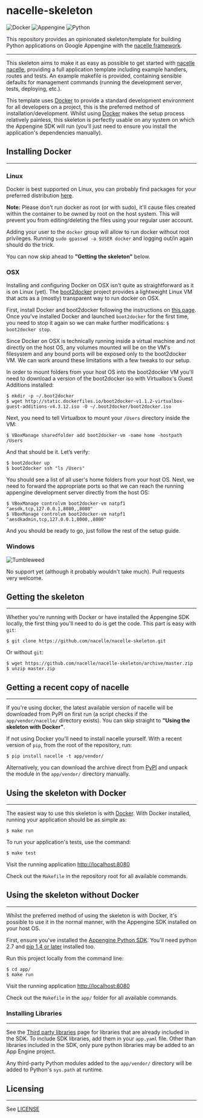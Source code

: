 # nacelle-skeleton

![Docker](https://major.io/wp-content/uploads/2014/03/docker-whale.png)
![Appengine](http://png-2.findicons.com/files/icons/820/simply_google/256/google_appengine.png)
![Python](http://software.opensuse.org/assets/default-screenshots/python-99cfd25473c412060296e820adeee175.png)

This repository provides an opinionated skeleton/template for building Python
applications on Google Appengine with the [nacelle framework][nacelle].

***

This skeleton aims to make it as easy as possible to get started with [nacelle]
[nacelle], providing a full application template including example handlers,
routes and tests. An example makefile is provided, containing sensible defaults
for management commands (running the development server, tests, deploying,
etc.).

This template uses [Docker][docker] to provide a standard development
environment for all developers on a project, this is the preferred method of
installation/development. Whilst using [Docker][docker] makes the setup process
relatively painless, this skeleton is perfectly usable on any system on which
the Appengine SDK will run (you'll just need to ensure you install the
application's dependencies manually).


## Installing Docker
***

### Linux

Docker is best supported on Linux, you can probably find packages for your
preferred distribution [here][docker_install].

**Note:** Please don't run docker as root (or with sudo), it'll cause files
created within the container to be owned by root on the host system. This will
prevent you from editing/deleting the files using your regular user account.

Adding your user to the `docker` group will allow to run docker without root
privileges. Running `sudo gpasswd -a $USER docker` and logging out/in again
should do the trick.

You can now skip ahead to **"Getting the skeleton"** below.

### OSX

Installing and configuring Docker on OSX isn't quite as straightforward as it
is on Linux (yet). The [boot2docker][boot2docker] project provides a
lightweight Linux VM that acts as a (mostly) transparent way to run docker on
OSX.

First, install Docker and boot2docker following the instructions on
[this page][docker_osx_install]. Once you've installed Docker and launched
`boot2docker` for the first time, you need to stop it again so we can make
further modifications: `$ boot2docker stop`.

Since Docker on OSX is technically running inside a virtual machine and not
directly on the host OS, any volumes mounted will be on the VM's filesystem
and any bound ports will be exposed only to the boot2docker VM. We can work
around these limitations with a few tweaks to our setup.

In order to mount folders from your host OS into the boot2docker VM you'll
need to download a version of the boot2docker iso with Virtualbox's Guest
Additions installed:

    $ mkdir -p ~/.boot2docker
    $ wget http://static.dockerfiles.io/boot2docker-v1.1.2-virtualbox-guest-additions-v4.3.12.iso -O ~/.boot2docker/boot2docker.iso

Next, you need to tell Virtualbox to mount your `/Users` directory inside the
VM:

    $ VBoxManage sharedfolder add boot2docker-vm -name home -hostpath /Users

And that should be it. Let’s verify:

    $ boot2docker up
    $ boot2docker ssh "ls /Users"

You should see a list of all user's home folders from your host OS. Next, we
need to forward the appropriate ports so that we can reach the running
appengine development server directly from the host OS:

    $ VBoxManage controlvm boot2docker-vm natpf1 "aesdk,tcp,127.0.0.1,8080,,8080"
    $ VBoxManage controlvm boot2docker-vm natpf1 "aesdkadmin,tcp,127.0.0.1,8000,,8000"

And you should be ready to go, just follow the rest of the setup guide.

### Windows

![Tumbleweed](http://media.giphy.com/media/5x89XRx3sBZFC/giphy.gif)

No support yet (although it probably wouldn't take much). Pull requests very
welcome.


## Getting the skeleton
***

Whether you're running with Docker or have installed the Appengine SDK locally,
the first thing you'll need to do is get the code. This part is easy with
`git`:

    $ git clone https://github.com/nacelle/nacelle-skeleton.git

Or without `git`:

    $ wget https://github.com/nacelle/nacelle-skeleton/archive/master.zip
    $ unzip master.zip


## Getting a recent copy of nacelle
***

If you're using docker, the latest available version of nacelle will be
downloaded from PyPI on first run (a script checks if the
`app/vendor/nacelle/` directory exists). You can skip straight to **"Using the
skeleton with Docker"**.

If not using Docker you'll need to install nacelle yourself. With a recent
version of `pip`, from the root of the repository, run:

    $ pip install nacelle -t app/vendor/

Alternatively, you can download the archive direct from [PyPI][pypi] and unpack
the module in the `app/vendor/` directory manually.


## Using the skeleton with Docker
***

The easiest way to use this skeleton is with [Docker][docker]. With Docker
installed, running your application should be as simple as:

    $ make run

To run your application's tests, use the command:

    $ make test

Visit the running application [http://localhost:8080](http://localhost:8080)

Check out the `Makefile` in the repository root for all available commands.


## Using the skeleton without Docker
***

Whilst the preferred method of using the skeleton is with Docker, it's possible
to use it in the normal manner, with the Appengine SDK installed on your host
OS.

First, ensure you've installed the [Appengine Python SDK][sdkdl]. You'll need
python 2.7 and [pip 1.4 or later][pipdl] installed too.

Run this project locally from the command line:

   ```
   $ cd app/
   $ make run
   ```

Visit the running application [http://localhost:8080](http://localhost:8080)

Check out the `Makefile` in the `app/` folder for all available commands.


### Installing Libraries
***

See the [Third party libraries][thrdprty] page for libraries that are already
included in the SDK.  To include SDK libraries, add them in your `app.yaml`
file. Other than libraries included in the SDK, only pure python libraries may
be added to an App Engine project.

Any third-party Python modules added to the `app/vendor/` directory will be
added to Python's `sys.path` at runtime.


## Licensing
***

See [LICENSE](LICENSE)


[boot2docker]: http://boot2docker.io/  "boot2docker"
[docker]: https://docker.io  "Docker"
[docker_install]: https://docs.docker.com/installation/  "Docker Installation"
[docker_osx_install]: https://docs.docker.com/installation/mac/  "Docker Installation OSX"
[nacelle]: http://github.org/nacelle/nacelle  "nacelle"
[pipdl]: http://www.pip-installer.org/en/latest/installing.html  "Pip download"
[pypi]: https://pypi.python.org/pypi/nacelle  "nacelle on PyPI"
[sdkdl]: https://developers.google.com/appengine/downloads  "Appengine SDK"
[thrdprty]: https://developers.google.com/appengine/docs/python/tools/libraries27  "Appengine third-party libraries"
